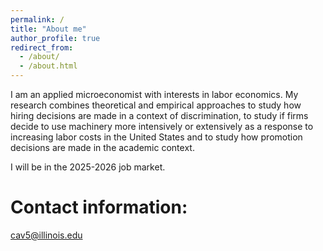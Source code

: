 ```yaml
---
permalink: /
title: "About me"
author_profile: true
redirect_from: 
  - /about/
  - /about.html
---
```

I am an applied microeconomist with interests in labor economics. My research combines theoretical and empirical approaches to study how hiring decisions are made in a context of discrimination, to study if firms decide to use machinery more intensively or extensively as a response to increasing labor costs in the United States and to study how promotion decisions are made in the academic context. 

I will be in the 2025-2026 job market.

Contact information:
====
cav5@illinois.edu
